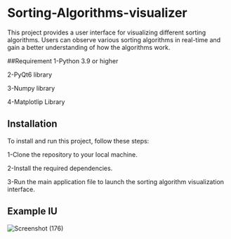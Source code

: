 # Sorting-Algorithms-visualizer

This project provides a user interface for visualizing different sorting algorithms. Users can observe various sorting algorithms in real-time and gain a better understanding of how the algorithms work.

##Requirement
1-Python 3.9 or higher

2-PyQt6 library 

3-Numpy library

4-Matplotlip Library

## Installation
To install and run this project, follow these steps:

1-Clone the repository to your local machine.

2-Install the required dependencies.

3-Run the main application file to launch the sorting algorithm visualization interface.

## Example IU
 
 ![Screenshot (176)](https://github.com/sana-kabbani/sort-algorithms-visualizer/assets/57013014/2f4b529d-56c9-4377-8ec8-c49c96541ca0)

